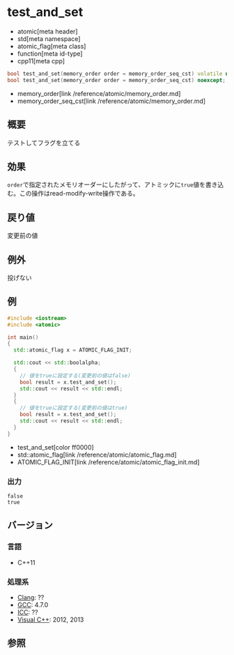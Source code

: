 # test_and_set
* atomic[meta header]
* std[meta namespace]
* atomic_flag[meta class]
* function[meta id-type]
* cpp11[meta cpp]

```cpp
bool test_and_set(memory_order order = memory_order_seq_cst) volatile noexcept;
bool test_and_set(memory_order order = memory_order_seq_cst) noexcept;
```
* memory_order[link /reference/atomic/memory_order.md]
* memory_order_seq_cst[link /reference/atomic/memory_order.md]

## 概要
テストしてフラグを立てる


## 効果
`order`で指定されたメモリオーダーにしたがって、アトミックに`true`値を書き込む。この操作はread-modify-write操作である。


## 戻り値
変更前の値


## 例外
投げない


## 例
```cpp example
#include <iostream>
#include <atomic>

int main()
{
  std::atomic_flag x = ATOMIC_FLAG_INIT;

  std::cout << std::boolalpha;
  {
    // 値をtrueに設定する(変更前の値はfalse)
    bool result = x.test_and_set();
    std::cout << result << std::endl;
  }
  {
    // 値をtrueに設定する(変更前の値はtrue)
    bool result = x.test_and_set();
    std::cout << result << std::endl;
  }
}
```
* test_and_set[color ff0000]
* std::atomic_flag[link /reference/atomic/atomic_flag.md]
* ATOMIC_FLAG_INIT[link /reference/atomic/atomic_flag_init.md]

### 出力
```
false
true
```

## バージョン
### 言語
- C++11


### 処理系
- [Clang](/implementation.md#clang): ??
- [GCC](/implementation.md#gcc): 4.7.0
- [ICC](/implementation.md#icc): ??
- [Visual C++](/implementation.md#visual_cpp): 2012, 2013


## 参照


